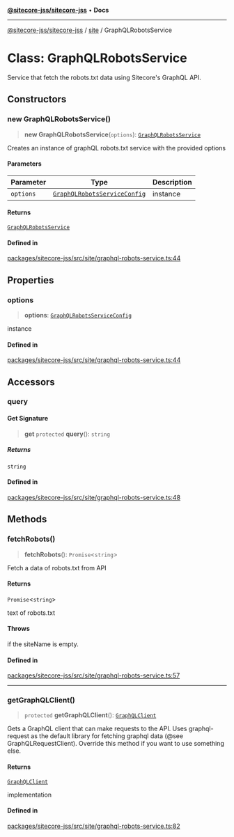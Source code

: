 [**@sitecore-jss/sitecore-jss**](../../README.md) • **Docs**

***

[@sitecore-jss/sitecore-jss](../../README.md) / [site](../README.md) / GraphQLRobotsService

# Class: GraphQLRobotsService

Service that fetch the robots.txt data using Sitecore's GraphQL API.

## Constructors

### new GraphQLRobotsService()

> **new GraphQLRobotsService**(`options`): [`GraphQLRobotsService`](GraphQLRobotsService.md)

Creates an instance of graphQL robots.txt service with the provided options

#### Parameters

| Parameter | Type | Description |
| ------ | ------ | ------ |
| `options` | [`GraphQLRobotsServiceConfig`](../type-aliases/GraphQLRobotsServiceConfig.md) | instance |

#### Returns

[`GraphQLRobotsService`](GraphQLRobotsService.md)

#### Defined in

[packages/sitecore-jss/src/site/graphql-robots-service.ts:44](https://github.com/Sitecore/jss/blob/32e43cec490a623a675f03f30cb52f47552c878c/packages/sitecore-jss/src/site/graphql-robots-service.ts#L44)

## Properties

### options

> **options**: [`GraphQLRobotsServiceConfig`](../type-aliases/GraphQLRobotsServiceConfig.md)

instance

#### Defined in

[packages/sitecore-jss/src/site/graphql-robots-service.ts:44](https://github.com/Sitecore/jss/blob/32e43cec490a623a675f03f30cb52f47552c878c/packages/sitecore-jss/src/site/graphql-robots-service.ts#L44)

## Accessors

### query

#### Get Signature

> **get** `protected` **query**(): `string`

##### Returns

`string`

#### Defined in

[packages/sitecore-jss/src/site/graphql-robots-service.ts:48](https://github.com/Sitecore/jss/blob/32e43cec490a623a675f03f30cb52f47552c878c/packages/sitecore-jss/src/site/graphql-robots-service.ts#L48)

## Methods

### fetchRobots()

> **fetchRobots**(): `Promise`\<`string`\>

Fetch a data of robots.txt from API

#### Returns

`Promise`\<`string`\>

text of robots.txt

#### Throws

if the siteName is empty.

#### Defined in

[packages/sitecore-jss/src/site/graphql-robots-service.ts:57](https://github.com/Sitecore/jss/blob/32e43cec490a623a675f03f30cb52f47552c878c/packages/sitecore-jss/src/site/graphql-robots-service.ts#L57)

***

### getGraphQLClient()

> `protected` **getGraphQLClient**(): [`GraphQLClient`](../../index/interfaces/GraphQLClient.md)

Gets a GraphQL client that can make requests to the API. Uses graphql-request as the default
library for fetching graphql data (@see GraphQLRequestClient). Override this method if you
want to use something else.

#### Returns

[`GraphQLClient`](../../index/interfaces/GraphQLClient.md)

implementation

#### Defined in

[packages/sitecore-jss/src/site/graphql-robots-service.ts:82](https://github.com/Sitecore/jss/blob/32e43cec490a623a675f03f30cb52f47552c878c/packages/sitecore-jss/src/site/graphql-robots-service.ts#L82)
